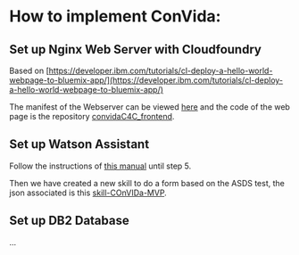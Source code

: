 # How to implement ConVida:

## Set up Nginx Web Server with Cloudfoundry

Based on [https://developer.ibm.com/tutorials/cl-deploy-a-hello-world-webpage-to-bluemix-app/](https://developer.ibm.com/tutorials/cl-deploy-a-hello-world-webpage-to-bluemix-app/)

The manifest of the Webserver can be viewed [here](https://github.com/convidaC4C/convidaC4C_frontend/blob/master/manifest.yml) and the code of the web page is the repository [convidaC4C_frontend](https://github.com/convidaC4C/convidaC4C_frontend).



## Set up Watson Assistant

Follow the instructions of [this manual](https://github.com/Call-for-Code/Solution-Starter-Kit-Communication-2020/blob/master/README.md#set-up-an-instance-of-watson-assistant) until step 5.

Then we have created a new skill to do a form based on the ASDS test, the json associated is this [skill-COnVIDa-MVP](skill-COnVIDa-MVP-copy.json).

## Set up DB2 Database

...









 

